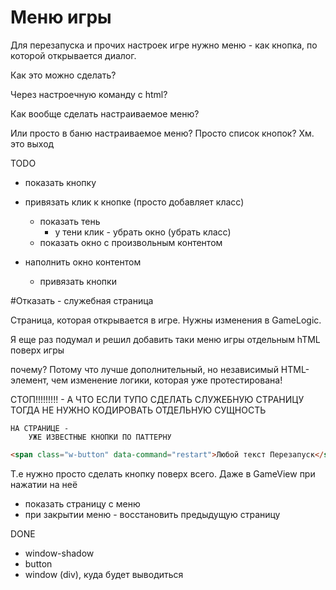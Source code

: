 # Меню игры

Для перезапуска и прочих настроек игре нужно меню - как кнопка, по которой открывается диалог. 

Как это можно сделать?

Через настроечную команду с html?

Как вообще сделать настраиваемое меню?

Или просто в баню настраиваемое меню? Просто список кнопок?
Хм. это выход

TODO
- показать кнопку
- привязать клик к кнопке (просто добавляет класс)
    - показать тень
        - у тени клик - убрать окно (убрать класс)
    - показать окно с произвольным контентом

- наполнить окно контентом
    - привязать кнопки 
    
    
#Отказать - служебная страница

Страница, которая открывается в игре. Нужны изменения в GameLogic.      

Я еще раз подумал и решил добавить таки меню игры отдельным hTML поверх игры

почему?
Потому что лучше дополнительный, но независимый HTML-элемент, чем изменение логики, которая уже протестирована!
    
СТОП!!!!!!!!!
    - А ЧТО ЕСЛИ ТУПО СДЕЛАТЬ СЛУЖЕБНУЮ СТРАНИЦУ
    ТОГДА НЕ НУЖНО КОДИРОВАТЬ ОТДЕЛЬНУЮ СУЩНОСТЬ
    
    НА СТРАНИЦЕ - 
        УЖЕ ИЗВЕСТНЫЕ КНОПКИ ПО ПАТТЕРНУ
        
        
```html
<span class="w-button" data-command="restart">Любой текст Перезапуск</span>
```

Т.е нужно просто сделать кнопку поверх всего. Даже в GameView
при нажатии на неё 
 - показать страницу с меню
 - при закрытии меню - восстановить предыдущую страницу     
    
    
    
    
    
    
    
    
    
    
    
    
    
    
    
    

DONE
- window-shadow
- button
- window (div), куда будет выводиться
